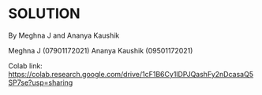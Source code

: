 # SOLUTION
By Meghna J and Ananya Kaushik

Meghna J (07901172021)
Ananya Kaushik (09501172021)

Colab link: https://colab.research.google.com/drive/1cF1B6Cy1lDPJQashFy2nDcasaQ5SP7se?usp=sharing
